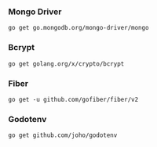 ### Mongo Driver
```
go get go.mongodb.org/mongo-driver/mongo
```

### Bcrypt
```
go get golang.org/x/crypto/bcrypt
```

### Fiber

```
go get -u github.com/gofiber/fiber/v2
```

### Godotenv

```
go get github.com/joho/godotenv
```